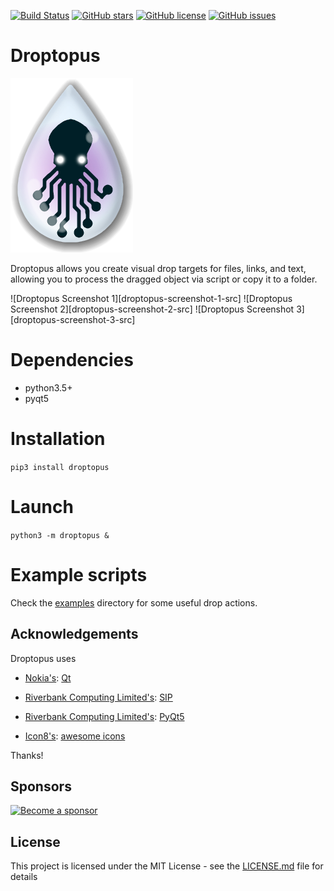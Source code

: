 [![Build Status][build-status-src]][build-status-href]
[![GitHub stars][github-stars-src]][github-stars-href]
[![GitHub license][github-license-src]][github-license-href]
[![GitHub issues][github-issues-src]][github-issues-href]

# Droptopus
![Droptopus Logo][droptopus-logo-src]

Droptopus allows you create visual drop targets for files, links, and text, allowing you to process the dragged object via script or copy it to a folder.

![Droptopus Screenshot 1][droptopus-screenshot-1-src]
![Droptopus Screenshot 2][droptopus-screenshot-2-src]
![Droptopus Screenshot 3][droptopus-screenshot-3-src]


# Dependencies 
 - python3.5+
 - pyqt5

# Installation
 `pip3 install droptopus`

# Launch
 `python3 -m droptopus &`

# Example scripts
  Check the [examples][examples-href] directory for some useful drop actions.

## Acknowledgements

Droptopus uses

- [Nokia's][nokia-href]: [Qt][qt-href]

- [Riverbank Computing Limited's][riverbank-href]: [SIP][sip-href]

- [Riverbank Computing Limited's][riverbank-href]: [PyQt5][pyqt-href]

- [Icon8's][icons8-href]: [awesome icons][icons8-href]

Thanks!

## Sponsors

[![Become a sponsor][patreon-src]][patreon-href]

## License

This project is licensed under the MIT License - see the [LICENSE.md][github-license-href] file for details

[droptopus-logo-src]: https://raw.githubusercontent.com/ArtBIT/Droptopus/master/droptopus/assets/droptopus.png
[build-status-href]: https://travis-ci.org/ArtBIT/droptopus
[build-status-src]: https://travis-ci.org/ArtBIT/droptopus.svg
[github-issues-href]: https://github.com/ArtBIT/droptopus/issues
[github-issues-src]: https://img.shields.io/github/issues/ArtBIT/droptopus.svg
[github-license-href]: https://github.com/ArtBIT/Droptopus/blob/master/LICENSE.md
[github-license-src]: https://img.shields.io/github/license/ArtBIT/droptopus.svg
[github-stars-href]: https://github.com/ArtBIT/droptopus
[github-stars-src]: https://img.shields.io/github/stars/ArtBIT/droptopus.svg
[icons8-href]: http://icons8.com
[nokia-href]: http://www.nokia.com
[pyqt-href]: http://www.riverbankcomputing.co.uk/software/pyqt/intro
[qt-href]: http://qt.nokia.com
[riverbank-href]: http://www.riverbankcomputing.co.uk
[sip-href]: http://www.riverbankcomputing.co.uk/software/sip/intro
[patreon-src]: https://img.shields.io/badge/Patreon-Sponsor%20This-orange.svg
[patreon-href]: https://www.patreon.com/artbit
[examples-href]: https://github.com/ArtBIT/Droptopus/tree/master/examples
[droptopus-screenshot-1]: https://raw.githubusercontent.com/ArtBIT/Droptopus/master/images/droptopus-collapsed.png
[droptopus-screenshot-2]: https://raw.githubusercontent.com/ArtBIT/Droptopus/master/images/droptopus-expanded.png
[droptopus-screenshot-3]: https://raw.githubusercontent.com/ArtBIT/Droptopus/master/images/droptopus-right-click.png
